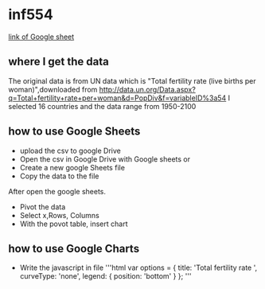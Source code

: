 # inf554
[link of Google sheet](https://drive.google.com/open?id=14kOwaRo7WcnhOeWEJn-639-pmVHhzn9RBJ2PVh-wYdo)
## where I get the data
The original data is from  UN data which is "Total fertility rate (live births per woman)",downloaded  from 
http://data.un.org/Data.aspx?q=Total+fertility+rate+per+woman&d=PopDiv&f=variableID%3a54
I selected 16 countries and the data range from 1950-2100
## how to use Google Sheets
* upload the csv to google Drive 
* Open the csv in Google Drive with Google sheets
or 
* Create a new google Sheets file
* Copy the data to the file

After open the google sheets.

* Pivot the data
* Select x,Rows, Columns 
* With the povot table, insert chart 

## how to use Google Charts
* Write the javascript in file 
'''html
 var options = {
        title: 'Total fertility rate ',
        curveType: 'none',
        legend: { position: 'bottom' }
      };
'''

